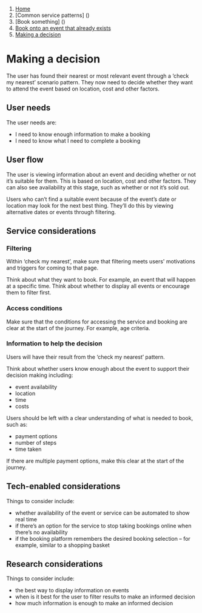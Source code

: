 1.  [Home](/docs/core/contents)
2.	[Common service patterns] ()
3.  [Book something] ()
4.  [Book onto an event that already exists]()
5.  [Making a decision](#)

# Making a decision
The user has found their nearest or most relevant event through a ‘check my nearest’ scenario pattern. They now need to decide whether they want to attend the event based on location, cost and other factors. 

## User needs

The user needs are:

* I need to know enough information to make a booking
* I need to know what I need to complete a booking

## User flow

The user is viewing information about an event and deciding whether or not it’s suitable for them. This is based on location, cost and other factors. They can also see availability at this stage, such as whether or not it’s sold out.

Users who can’t find a suitable event because of the event’s date or location may look for the next best thing. They’ll do this by viewing alternative dates or events through filtering. 

## Service considerations

### Filtering

Within ‘check my nearest’, make sure that filtering meets users' motivations and triggers for coming to that page.

Think about what they want to book. For example, an event that will happen at a specific time. Think about whether to display all events or encourage them to filter first.

### Access conditions

Make sure that the conditions for accessing the service and booking are clear at the start of the journey. For example, age criteria.

### Information to help the decision

Users will have their result from the ‘check my nearest’ pattern.

Think about whether users know enough about the event to support their decision making including:

* event availability
* location
* time
* costs

Users should be left with a clear understanding of what is needed to book, such as:

* payment options
* number of steps
* time taken

If there are multiple payment options, make this clear at the start of the journey. 

## Tech-enabled considerations

Things to consider include:

* whether availability of the event or service can be automated to show real time
* if there’s an option for the service to stop taking bookings online when there’s no availability 
* if the booking platform remembers the desired booking selection – for example, similar to a shopping basket

## Research considerations

Things to consider include:

* the best way to display information on events
* when is it best for the user to filter results to make an informed decision
* how much information is enough to make an informed decision
